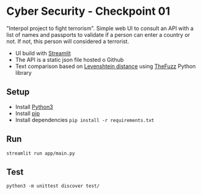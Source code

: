 # Cyber Security - Checkpoint 01

"Interpol project to fight terrorism". Simple web UI to consult an API with a list of names and passports to validate if
a person can enter a country or not. If not, this person will considered a terrorist.

- UI build with [Streamlit](https://docs.streamlit.io/)
- The API is a static json file hosted o Github
- Text comparison based on [Levenshtein distance](https://en.wikipedia.org/wiki/Levenshtein_distance)
  using [TheFuzz](https://github.com/seatgeek/thefuzz)
  Python library

## Setup

- Install [Python3](https://www.python.org/downloads/)
- Install [pip](https://pip.pypa.io/en/stable/installation/)
- Install dependencies `pip install -r requirements.txt`

## Run

`streamlit run app/main.py`

## Test

`python3 -m unittest discover test/`
